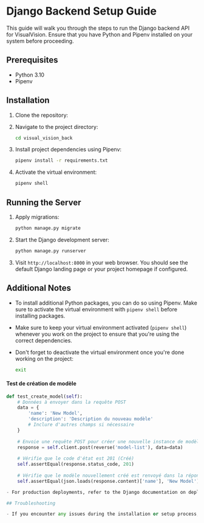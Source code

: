 # Django Backend Setup Guide

This guide will walk you through the steps to run the Django backend API for VisualVision. Ensure that you have Python and Pipenv installed on your system before proceeding.

## Prerequisites

- Python 3.10
- Pipenv

## Installation

1. Clone the repository:

2. Navigate to the project directory:

   ```bash
   cd visual_vision_back
   ```

3. Install project dependencies using Pipenv:

   ```bash
   pipenv install -r requirements.txt
   ```

4. Activate the virtual environment:

   ```bash
   pipenv shell
   ```

## Running the Server

1. Apply migrations:

   ```bash
   python manage.py migrate
   ```

2. Start the Django development server:

   ```bash
   python manage.py runserver
   ```

3. Visit `http://localhost:8000` in your web browser. You should see the default Django landing page or your project homepage if configured.

## Additional Notes

- To install additional Python packages, you can do so using Pipenv. Make sure to activate the virtual environment with `pipenv shell` before installing packages.

- Make sure to keep your virtual environment activated (`pipenv shell`) whenever you work on the project to ensure that you're using the correct dependencies.

- Don't forget to deactivate the virtual environment once you're done working on the project:

  ```bash
  exit
  ```
#### Test de création de modèle

```python
def test_create_model(self):
    # Données à envoyer dans la requête POST
    data = {
        'name': 'New Model',
        'description': 'Description du nouveau modèle'
        # Inclure d'autres champs si nécessaire
    }
    
    # Envoie une requête POST pour créer une nouvelle instance de modèle
    response = self.client.post(reverse('model-list'), data=data)
    
    # Vérifie que le code d'état est 201 (Créé)
    self.assertEqual(response.status_code, 201)
    
    # Vérifie que le modèle nouvellement créé est renvoyé dans la réponse
    self.assertEqual(json.loads(response.content)['name'], 'New Model')

- For production deployments, refer to the Django documentation on deploying Django applications in production.

## Troubleshooting

- If you encounter any issues during the installation or setup process, feel free to open an issue on the project repository or reach out to the project maintainers for assistance.
